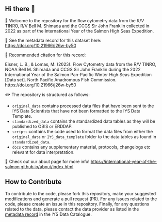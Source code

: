 ## Hi there 👋

🙋 Welcome to the repository for the flow cytometry data from the R/V TINRO, R/V Bell M. Shimada and the CCGS Sir John Franklin collected in 2022 as part of the International Year of the Salmon High Seas Expedition.

🤖 See the metadata record for this dataset here: https://doi.org/10.21966/j26w-by50

🚢 Recommended citation for this record: 

Eisner, L. B., & Lomas, M. (2023). Flow Cytometry data from the R/V TINRO, NOAA Bell M. Shimada and CCGS Sir John Franklin during the 2022 International Year of the Salmon Pan-Pacific Winter High Seas Expedition [Data set]. North Pacific Anadromous Fish Commission. https://doi.org/10.21966/j26w-by50

🐟 The repository is structured as follows: 
  * `original_data` contains processed data files that have been sent to the IYS Data Scientists that have not been formatted to the IYS Data Template.
  * `standardized_data` contains the standardized data tables as they will be published to OBIS or ERDDAP. 
  * `scripts` contains the code used to format the data files from either the `original_data` or `IYS_data_template` folder to the data tables as found in `standardized_data`.
  * `docs` contains any supplementary material, protocols, changelogs etc relevant for data interpretation.

🦐 Check out our about page for more info! https://international-year-of-the-salmon.github.io/about/index.html

## How to Contribute 

To contribute to the code, please fork this repository, make your suggested modifications and generate a pull request (PR). For any issues related to the code, please create an issue in this repository. Finally, for any questions related to the data, please contact the data provider as listed in the [metadata record](https://doi.org/10.21966/shnm-s480) in the IYS Data Catalogue.
